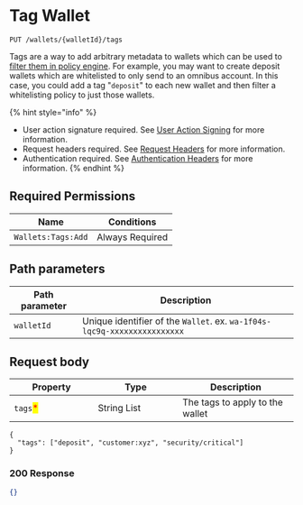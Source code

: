# Tag Wallet

`PUT /wallets/{walletId}/tags`

Tags are a way to add arbitrary metadata to wallets which can be used to [filter them in policy engine](https://docs.dfns.co/d/api-docs/policy-engine/policies#filters-for-wallets-sign-activity).  For example, you may want to create deposit wallets which are whitelisted to only send to an omnibus account.  In this case, you could add a tag "`deposit`" to each new wallet and then filter a whitelisting policy to just those wallets.

{% hint style="info" %}
* User action signature required. See [User Action Signing](../authentication/user-action-signing/) for more information.
* Request headers required. See [Request Headers](../../getting-started/request-headers.md) for more information.
* Authentication required. See [Authentication Headers](../../getting-started/request-headers.md#authentication-headers) for more information.
{% endhint %}

## Required Permissions

| Name               | Conditions      |
| ------------------ | --------------- |
| `Wallets:Tags:Add` | Always Required |

## Path parameters <a href="#path-parameters" id="path-parameters"></a>

| Path parameter | Description                                                              |
| -------------- | ------------------------------------------------------------------------ |
| `walletId`     | Unique identifier of the `Wallet`. ex. `wa-1f04s-lqc9q-xxxxxxxxxxxxxxxx` |

## Request body <a href="#native-currency-request-body" id="native-currency-request-body"></a>

<table><thead><tr><th width="133">Property</th><th width="134">Type</th><th>Description</th></tr></thead><tbody><tr><td><code>tags</code><mark style="color:red;">*</mark></td><td>String List</td><td>The tags to apply to the wallet</td></tr></tbody></table>

```shell
{
  "tags": ["deposit", "customer:xyz", "security/critical"]
}
```

### 200 Response <a href="#native-currency-response-example" id="native-currency-response-example"></a>

```json
{}
```
